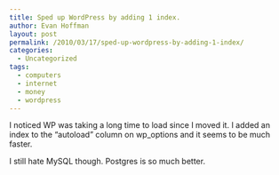 ```yaml
---
title: Sped up WordPress by adding 1 index.
author: Evan Hoffman
layout: post
permalink: /2010/03/17/sped-up-wordpress-by-adding-1-index/
categories:
  - Uncategorized
tags:
  - computers
  - internet
  - money
  - wordpress
---
```

I noticed WP was taking a long time to load since I moved it. I added an index to the &#8220;autoload&#8221; column on wp_options and it seems to be much faster.

I still hate MySQL though. Postgres is so much better.